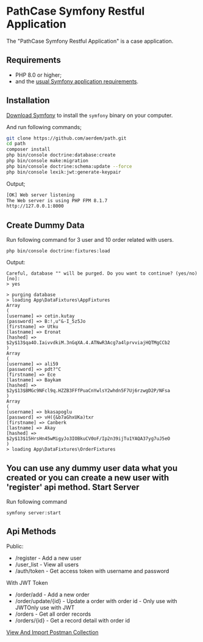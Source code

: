 PathCase Symfony Restful Application
====================================
The "PathCase Symfony Restful Application" is a case application.

Requirements
------------
* PHP 8.0 or higher;
* and the [usual Symfony application requirements][1].

Installation
------------
[Download Symfony][2] to install the `symfony` binary on your computer.

And run following commands;
```bash
git clone https://github.com/aerdem/path.git
cd path
composer install
php bin/console doctrine:database:create
php bin/console make:migration
php bin/console doctrine:schema:update --force
php bin/console lexik:jwt:generate-keypair
```
Output;
```bash
[OK] Web server listening                                                                                              
The Web server is using PHP FPM 8.1.7                                                                             
http://127.0.0.1:8000
```

Create Dummy Data
-----------------
Run following command for 3 user and 10 order related with users.
```
php bin/console doctrine:fixtures:load
```
Output: 
```
Careful, database "" will be purged. Do you want to continue? (yes/no) [no]:
> yes

> purging database
> loading App\DataFixtures\AppFixtures
Array
(
[username] => cetin.kutay
[password] => B:!,u"&-I_5z5Jo
[firstname] => Utku
[lastname] => Eronat
[hashed] => $2y$13$qa4O.IaivvdkiM.3nGqXA.4.ATNwR3Acg7a4lprvviajHQTMgCCb2
)
Array
(
[username] => ali59
[password] => pdt?"C
[firstname] => Ece
[lastname] => Baykam
[hashed] => $2y$13$BMGc9NFcl9q.HZZB3FFfPuaCnYwlsY2whdn5F7Uj6rzwgD2P/NFsa
)
Array
(
[username] => bkasapoglu
[password] => vH({&b7aGhxUKa)txr
[firstname] => Canberk
[lastname] => Akay
[hashed] => $2y$13$15HrsHn45wMigyJo3IOBkuCV0oF/Ip2n39ijTu1YAQA37yg7uJ5eO
)
> loading App\DataFixtures\OrderFixtures
```
You can use any dummy user data what you created or you can create a new user with 'register' api method.
Start Server
------------
Run following command
```
symfony server:start
```

Api Methods 
--------
Public:
* /register - Add a new user 
* /user_list - View all users
* /auth/token - Get access token with username and password

With JWT Token
* /order/add - Add a new order
* /order/update/{id} - Update a order with order id - Only use with JWTOnly use with JWT
* /orders - Get all order records
* /orders/{id} - Get a record detail with order id

[View And Import Postman Collection][3]

[1]: https://symfony.com/doc/current/setup.html#technical-requirements
[2]: https://symfony.com/download
[3]: https://www.getpostman.com/collections/e91bb777dae466e5c5ca

